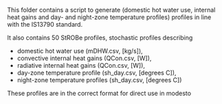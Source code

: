 This folder contains a script to generate (domestic hot water use, internal heat gains and day- and night-zone temperature profiles) profiles in line with the IS13790 standard. 

It also contains 50 StROBe profiles, stochastic profiles describing 
* domestic hot water use (mDHW.csv, [kg/s]), 
* convective internal heat gains (QCon.csv, [W]),
* radiative internal heat gains (QCon.csv, [W]),
* day-zone temperature profile (sh_day.csv, [degrees C]),
* night-zone temperature profiles (sh_day.csv, [degrees C])

These profiles are in the correct format for direct use in modesto